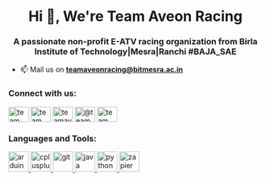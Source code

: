 <h1 align="center">Hi 👋, We're Team Aveon Racing</h1>
<h3 align="center">A passionate non-profit E-ATV racing organization from Birla Institute of Technology|Mesra|Ranchi #BAJA_SAE</h3>

- 📫 Mail us on **teamaveonracing@bitmesra.ac.in**

<!-- BLOG-POST-LIST:START -->
<!-- BLOG-POST-LIST:END -->

<h3 align="left">Connect with us:</h3>
<p align="left">
<a href="https://linkedin.com/in/team aveon racing" target="blank"><img align="center" src="https://cdn.jsdelivr.net/npm/simple-icons@3.0.1/icons/linkedin.svg" alt="team aveon racing" height="30" width="40" /></a>
<a href="https://fb.com/team aveon racing" target="blank"><img align="center" src="https://cdn.jsdelivr.net/npm/simple-icons@3.0.1/icons/facebook.svg" alt="team aveon racing" height="30" width="40" /></a>
<a href="https://instagram.com/teamaveon" target="blank"><img align="center" src="https://cdn.jsdelivr.net/npm/simple-icons@3.0.1/icons/instagram.svg" alt="teamaveon" height="30" width="40" /></a>
<a href="https://medium.com/@teamaveonracing" target="blank"><img align="center" src="https://cdn.jsdelivr.net/npm/simple-icons@3.0.1/icons/medium.svg" alt="@teamaveonracing" height="30" width="40" /></a>
<a href="https://www.youtube.com/c/team aveon racing" target="blank"><img align="center" src="https://cdn.jsdelivr.net/npm/simple-icons@3.0.1/icons/youtube.svg" alt="team aveon racing" height="30" width="40" /></a>
</p>

<h3 align="left">Languages and Tools:</h3>
<p align="left"> <a href="https://www.arduino.cc/" target="_blank"> <img src="https://cdn.worldvectorlogo.com/logos/arduino-1.svg" alt="arduino" width="40" height="40"/> </a> <a href="https://www.w3schools.com/cpp/" target="_blank"> <img src="https://devicons.github.io/devicon/devicon.git/icons/cplusplus/cplusplus-original.svg" alt="cplusplus" width="40" height="40"/> </a> <a href="https://git-scm.com/" target="_blank"> <img src="https://www.vectorlogo.zone/logos/git-scm/git-scm-icon.svg" alt="git" width="40" height="40"/> </a> <a href="https://www.java.com" target="_blank"> <img src="https://devicons.github.io/devicon/devicon.git/icons/java/java-original-wordmark.svg" alt="java" width="40" height="40"/> </a> <a href="https://www.python.org" target="_blank"> <img src="https://devicons.github.io/devicon/devicon.git/icons/python/python-original.svg" alt="python" width="40" height="40"/> </a> <a href="https://zapier.com" target="_blank"> <img src="https://www.vectorlogo.zone/logos/zapier/zapier-icon.svg" alt="zapier" width="40" height="40"/> </a> 
